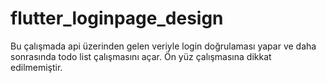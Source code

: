# flutter_loginpage_design
Bu çalışmada api üzerinden gelen veriyle login doğrulaması yapar ve daha sonrasında todo list çalışmasını açar.  Ön yüz çalışmasına dikkat edilmemiştir.
